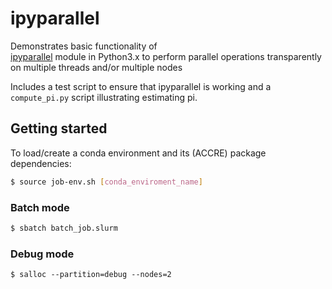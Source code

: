 # ipyparallel 

Demonstrates basic functionality of  
[ipyparallel](https://ipyparallel.readthedocs.io/en/latest/) 
module in Python3.x to perform parallel operations transparently 
on multiple threads and/or multiple nodes

Includes a test script to ensure that ipyparallel is working and a 
`compute_pi.py` script illustrating estimating pi. 


## Getting started
To load/create a conda environment and its (ACCRE) package dependencies:
```bash
$ source job-env.sh [conda_enviroment_name]
```

### Batch mode
```bash
$ sbatch batch_job.slurm
```

### Debug mode
```
$ salloc --partition=debug --nodes=2
```
